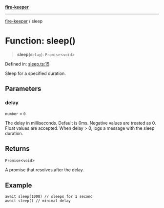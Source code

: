 [**fire-keeper**](../README.md)

***

[fire-keeper](../README.md) / sleep

# Function: sleep()

> **sleep**(`delay`): `Promise`\<`void`\>

Defined in: [sleep.ts:15](https://github.com/phonowell/fire-keeper/blob/main/src/sleep.ts#L15)

Sleep for a specified duration.

## Parameters

### delay

`number` = `0`

The delay in milliseconds. Default is 0ms.
Negative values are treated as 0. Float values are accepted.
When delay > 0, logs a message with the sleep duration.

## Returns

`Promise`\<`void`\>

A promise that resolves after the delay.

## Example

```
await sleep(1000) // sleeps for 1 second
await sleep() // minimal delay
```
